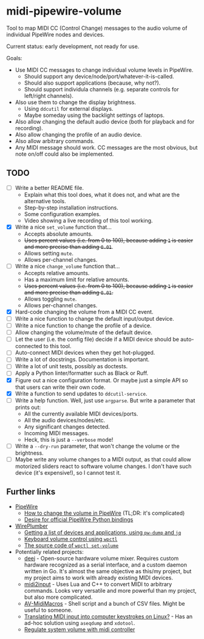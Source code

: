 # midi-pipewire-volume

Tool to map MIDI CC (Control Change) messages to the audio volume of individual PipeWire nodes and devices.

Current status: early development, not ready for use.

Goals:

* Use MIDI CC messages to change individual volume levels in PipeWire.
    * Should support any device/node/port/whatever-it-is-called.
    * Should also support applications (because, why not?).
    * Should support individula channels (e.g. separate controls for left/right channels).
* Also use them to change the display brightness.
    * Using `ddcutil` for external displays.
    * Maybe someday using the backlight settings of laptops.
* Also allow changing the default audio device (both for playback and for recording).
* Also allow changing the profile of an audio device.
* Also allow arbitrary commands.
* Any MIDI message should work. CC messages are the most obvious, but note on/off could also be implemented.

## TODO

* [ ] Write a better README file.
    * Explain what this tool does, what it does not, and what are the alternative tools.
    * Step-by-step installation instructions.
    * Some configuration examples.
    * Video showing a live recording of this tool working.
* [x] Write a nice `set_volume` function that...
    * Accepts absolute amounts.
    * ~~Uses percent values (i.e. from 0 to 100), because adding `1` is easier and more precise than adding `0.01`~~.
    * Allows setting `mute`.
    * Allows per-channel changes.
* [ ] Write a nice `change_volume` function that...
    * Accepts relative amounts.
    * Has a maximum limit for relative amounts.
    * ~~Uses percent values (i.e. from 0 to 100), because adding `1` is easier and more precise than adding `0.01`.~~
    * Allows toggling `mute`.
    * Allows per-channel changes.
* [x] Hard-code changing the volume from a MIDI CC event.
* [ ] Write a nice function to change the default input/output device.
* [ ] Write a nice function to change the profile of a device.
* [ ] Allow changing the volume/mute of the default device.
* [ ] Let the user (i.e. the config file) decide if a MIDI device should be auto-connected to this tool.
* [ ] Auto-connect MIDI devices when they get hot-plugged.
* [ ] Write a lot of docstrings. Documentation is important.
* [ ] Write a lot of unit tests, possibly as doctests.
* [ ] Apply a Python linter/formatter such as Black or Ruff.
* [x] Figure out a nice configuration format. Or maybe just a simple API so that users can write their own code.
* [x] Write a function to send updates to `ddcutil-service`.
* [ ] Write a help function. Well, just use `argparse`. But write a parameter that prints out:
    * All the currently available MIDI devices/ports.
    * All the audio devices/nodes/etc.
    * Any significant changes detected.
    * Incoming MIDI messages.
    * Heck, this is just a `--verbose` mode!
* [ ] Write a `--dry-run` parameter, that won't change the volume or the brightness.
* [ ] Maybe write any volume changes to a MIDI output, as that could allow motorized sliders react to software volume changes. I don't have such device (it's expensive!), so I cannot test it.

## Further links

* [PipeWire](https://pipewire.org/)
    * [How to change the volume in PipeWire](https://gitlab.freedesktop.org/pipewire/pipewire/-/wikis/Migrate-PulseAudio#sinksource-port-volumemuteport-latency) (TL;DR: it's complicated)
    * [Desire for official PipeWire Python bindings](https://gitlab.freedesktop.org/pipewire/pipewire/-/issues/1654)
* [WirePlumber](https://pipewire.pages.freedesktop.org/wireplumber/)
    * [Getting a list of devices and applications, using `pw-dump` and `jq`](https://github.com/PipeWire/wireplumber/blob/0.5.1/src/tools/shell-completion/wpctl.zsh#L8-L20)
    * [Keyboard volume control using `wpctl`](https://wiki.archlinux.org/title/WirePlumber#Keyboard_volume_control)
    * [The source code of `wpctl set-volume`](https://github.com/PipeWire/wireplumber/blob/master/modules/module-mixer-api.c)
* Potentially related projects:
    * [deej](https://github.com/omriharel/deej) - Open-source hardware volume mixer. Requires custom hardware recognized as a serial interface, and a custom daemon written in Go. It's almost the same objective as this/my project, but my project aims to work with already existing MIDI devices.
    * [midi2input](https://gitlab.com/enetheru/midi2input) - Uses Lua and C++ to convert MIDI to arbitrary commands. Looks very versatile and more powerful than my project, but also more complicated.
    * [AV-MidiMacros](https://github.com/Avante-Vangard/AV-MidiMacros) - Shell script and a bunch of CSV files. Might be useful to someone.
    * [Translating MIDI input into computer keystrokes on Linux?](https://superuser.com/questions/1170136/translating-midi-input-into-computer-keystrokes-on-linux) - Has an ad-hoc solution using `aseqdump` and `xdotool`.
    * [Regulate system volume with midi controller](https://unix.stackexchange.com/questions/297449/regulate-system-volume-with-midi-controller)
